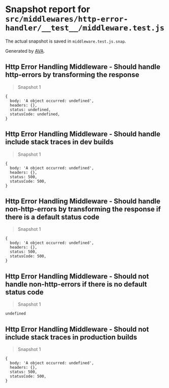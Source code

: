 # Snapshot report for `src/middlewares/http-error-handler/__test__/middleware.test.js`

The actual snapshot is saved in `middleware.test.js.snap`.

Generated by [AVA](https://ava.li).

## Http Error Handling Middleware - Should handle http-errors by transforming the response

> Snapshot 1

    {
      body: 'A object occurred: undefined',
      headers: {},
      status: undefined,
      statusCode: undefined,
    }

## Http Error Handling Middleware - Should handle include stack traces in dev builds

> Snapshot 1

    {
      body: 'A object occurred: undefined',
      headers: {},
      status: 500,
      statusCode: 500,
    }

## Http Error Handling Middleware - Should handle non-http-errors by transforming the response if there is a default status code

> Snapshot 1

    {
      body: 'A object occurred: undefined',
      headers: {},
      status: 500,
      statusCode: 500,
    }

## Http Error Handling Middleware - Should not handle non-http-errors if there is no default status code

> Snapshot 1

    undefined

## Http Error Handling Middleware - Should not include stack traces in production builds

> Snapshot 1

    {
      body: 'A object occurred: undefined',
      headers: {},
      status: 500,
      statusCode: 500,
    }
